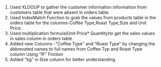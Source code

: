 1. Used XLOOUP to gather the customer information information from customers table that were absent in orders table.
2. Used IndexMatch Function to grab the values from products table in the orders table for the columns-Coffee Type,Roast Type,Size and Unit Price.
3. Used multiplication formula(Unit Price* Quantity)to get the sales values in sales column in orders table.
4. Added new Columns -"Coffee Type" and "Roast Type" by changing the abbrevated names  to full names from Coffee Typ and Roast Type column Using "IF" Fnction
5. Added "kg" in Size column for better understanding
